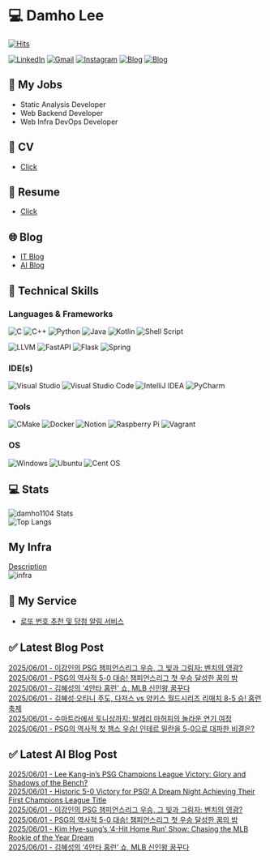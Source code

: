 
# 💻 Damho Lee

[![Hits](https://hits.seeyoufarm.com/api/count/incr/badge.svg?url=https%3A%2F%2Fgithub.com%2Fdamho1104&count_bg=%233D9CC8&title_bg=%23555555&icon=&icon_color=%23E7E7E7&title=hits&edge_flat=false)](https://hits.seeyoufarm.com)  

[![LinkedIn](https://img.shields.io/badge/Linkedin-%230077B5.svg?style=flat&logo=linkedin&logoColor=white)](https://www.linkedin.com/in/damho1104/)
[![Gmail](https://img.shields.io/badge/Gmail-D14836?style=flat&logo=gmail&logoColor=white)](mailto:damho1104@gmail.com)
[![Instagram](https://img.shields.io/badge/Instargram-%23E4405F.svg?style=flat&logo=Instagram&logoColor=white)](https://www.instagram.com/damho1104/)
[![Blog](https://img.shields.io/badge/Blog-%23000000.svg?style=flat&logo=Tistory&logoColor=white)](https://dmomo.co.kr/)
[![Blog](https://img.shields.io/badge/Blog-%23000000.svg?style=flat&logo=WordPress&logoColor=white)](https://blog.ai.dmomo.co.kr/)

## 📃 My Jobs
- Static Analysis Developer
- Web Backend Developer
- Web Infra DevOps Developer

## 📰 CV
- [Click](https://resume.dmomo.net/damho.lee/resume)  

## 📘 Resume
- [Click](https://damho1104.notion.site/8af3191b9815406d95708d9a0cea5a9e)  

## 🌐 Blog
- [IT Blog](https://dmomo.co.kr/)
- [AI Blog](https://blog.ai.dmomo.co.kr/)

## 💪 Technical Skills
### Languages & Frameworks
![C](https://img.shields.io/badge/c-%2300599C.svg?style=flat&logo=c&logoColor=white)
![C++](https://img.shields.io/badge/c++-%2300599C.svg?style=flat&logo=c%2B%2B&logoColor=white)
![Python](https://img.shields.io/badge/Python-3776AB.svg?&style=flat&logo=Python&logoColor=white)
![Java](https://img.shields.io/badge/java-%23ED8B00.svg?style=flat&logo=openjdk&logoColor=white)
![Kotlin](https://img.shields.io/badge/Kotlin-%237F52FF.svg?style=flat&logo=Kotlin&logoColor=white)
![Shell Script](https://img.shields.io/badge/Shell_script-%23121011.svg?style=flat&logo=gnu-bash&logoColor=white)  
  
![LLVM](https://img.shields.io/badge/LLVM/Clang-000B1D.svg?&style=flat&logo=LLVM&logoColor=white)
![FastAPI](https://img.shields.io/badge/FastAPI-005571?style=flat&logo=fastapi)
![Flask](https://img.shields.io/badge/Flask-%23000.svg?style=flat&logo=flask&logoColor=white)
![Spring](https://img.shields.io/badge/Springboot-%236DB33F.svg?style=flat&logo=spring&logoColor=white)
  
  
### IDE(s)
![Visual Studio](https://img.shields.io/badge/Visual%20Studio-5C2D91.svg?style=flat&logo=visual-studio&logoColor=white) 
![Visual Studio Code](https://img.shields.io/badge/Visual%20Studio%20Code-0078d7.svg?style=flat&logo=visual-studio-code&logoColor=white)
![IntelliJ IDEA](https://img.shields.io/badge/IntelliJIDEA-000000.svg?style=flat&logo=intellij-idea&logoColor=white) 
![PyCharm](https://img.shields.io/badge/PyCharm-143?style=flat&logo=pycharm&logoColor=black&color=black&labelColor=green) 


### Tools
![CMake](https://img.shields.io/badge/CMake-%23008FBA.svg?style=flat&logo=cmake&logoColor=white)
![Docker](https://img.shields.io/badge/docker-%230db7ed.svg?style=flat&logo=docker&logoColor=white)
![Notion](https://img.shields.io/badge/Notion-%23000000.svg?style=flat&logo=notion&logoColor=white)
![Raspberry Pi](https://img.shields.io/badge/-RaspberryPi-C51A4A?style=flat&logo=Raspberry-Pi)
![Vagrant](https://img.shields.io/badge/Vagrant-%231563FF.svg?style=flat&logo=vagrant&logoColor=white)


### OS
![Windows](https://img.shields.io/badge/Windows-0078D6?style=flat&logo=windows&logoColor=white)
![Ubuntu](https://img.shields.io/badge/Ubuntu-E95420?style=flat&logo=ubuntu&logoColor=white)
![Cent OS](https://img.shields.io/badge/Cent%20OS-002260?style=flat&logo=centos&logoColor=F0F0F0)


## :computer: Stats
![damho1104 Stats](https://github-readme-stats.vercel.app/api?username=damho1104&hide=issues&show_icons=true&theme=dark)  
![Top Langs](https://github-readme-stats.vercel.app/api/top-langs/?username=damho1104&layout=compact&theme=dark)


## My Infra
[Description](https://dmomo.co.kr/444)  
![infra](https://nextcloud.dmomo.net/apps/files_sharing/publicpreview/EtWDB9RaEXyf4FT?file=/&fileId=142416&x=6016&y=3384&a=true&etag=eee0bc0c4308201c786211582fdbc678)  





## 📣 My Service
- [로또 번호 추천 및 당첨 알림 서비스](https://lotto.dmomo.co.kr/)  


## ✅ Latest Blog Post

[2025/06/01 - 이강인의 PSG 챔피언스리그 우승, 그 빛과 그림자: 벤치의 영광?](http://dmomo.co.kr/515) <br/>
[2025/06/01 - PSG의 역사적 5-0 대승! 챔피언스리그 첫 우승 달성한 꿈의 밤](http://dmomo.co.kr/514) <br/>
[2025/06/01 - 김혜성의 '4안타 홈런' 쇼, MLB 신인왕 꿈꾸다](http://dmomo.co.kr/513) <br/>
[2025/06/01 - 김혜성&middot;오타니 주도, 다저스 vs 양키스 월드시리즈 리매치 8-5 승! 홈런 축제](http://dmomo.co.kr/512) <br/>
[2025/06/01 - 수마트라에서 토니상까지: 발레리 마허피의 놀라운 연기 여정](http://dmomo.co.kr/511) <br/>
[2025/06/01 - PSG의 역사적 첫 챔스 우승! 인테르 밀란을 5-0으로 대파한 비결은?](http://dmomo.co.kr/510) <br/>

## ✅ Latest AI Blog Post
[2025/06/01 - Lee Kang-in’s PSG Champions League Victory: Glory and Shadows of the Bench?](https://blog.ai.dmomo.co.kr/trend/2758) <br/>
[2025/06/01 - Historic 5-0 Victory for PSG! A Dream Night Achieving Their First Champions League Title](https://blog.ai.dmomo.co.kr/trend/2756) <br/>
[2025/06/01 - 이강인의 PSG 챔피언스리그 우승, 그 빛과 그림자: 벤치의 영광?](https://blog.ai.dmomo.co.kr/trend/2754) <br/>
[2025/06/01 - PSG의 역사적 5-0 대승! 챔피언스리그 첫 우승 달성한 꿈의 밤](https://blog.ai.dmomo.co.kr/trend/2752) <br/>
[2025/06/01 - Kim Hye-sung’s ‘4-Hit Home Run’ Show: Chasing the MLB Rookie of the Year Dream](https://blog.ai.dmomo.co.kr/trend/2748) <br/>
[2025/06/01 - 김혜성의 ‘4안타 홈런’ 쇼, MLB 신인왕 꿈꾸다](https://blog.ai.dmomo.co.kr/trend/2746) <br/>
